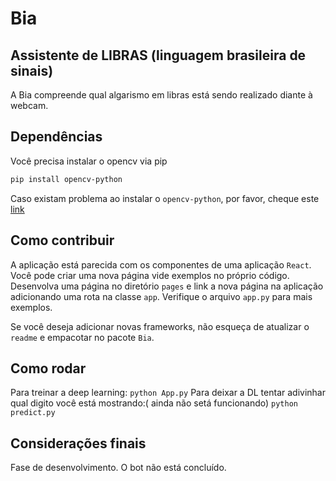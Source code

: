 # Bia
## Assistente de LIBRAS (linguagem brasileira de sinais)

A Bia compreende qual algarismo em libras está sendo realizado diante à webcam. 

## Dependências
Você precisa instalar o opencv via pip
```sh
pip install opencv-python
```
Caso existam problema ao instalar o ```opencv-python```, por favor, cheque este [link](https://pypi.org/project/opencv-python/)  

## Como contribuir

A aplicação está parecida com os componentes de uma aplicação ```React```.  
Você pode criar uma nova página vide exemplos no próprio código.  
Desenvolva uma página no diretório ```pages``` e link a nova página na aplicação adicionando uma rota na classe ```app```. Verifique o arquivo ```app.py``` para mais exemplos.

Se você deseja adicionar novas frameworks, não esqueça de atualizar o ```readme``` e empacotar no pacote ```Bia```.

## Como rodar

Para treinar a deep learning:
```python App.py```
Para deixar a DL tentar adivinhar qual digito você está mostrando:( ainda não setá funcionando)
```python predict.py```

## Considerações finais

Fase de desenvolvimento. O bot não está concluído.
